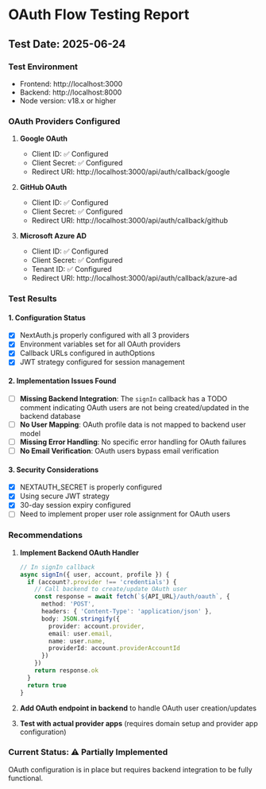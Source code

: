 # OAuth Flow Testing Report

## Test Date: 2025-06-24

### Test Environment
- Frontend: http://localhost:3000
- Backend: http://localhost:8000
- Node version: v18.x or higher

### OAuth Providers Configured

1. **Google OAuth**
   - Client ID: ✅ Configured
   - Client Secret: ✅ Configured
   - Redirect URI: http://localhost:3000/api/auth/callback/google

2. **GitHub OAuth**
   - Client ID: ✅ Configured
   - Client Secret: ✅ Configured
   - Redirect URI: http://localhost:3000/api/auth/callback/github

3. **Microsoft Azure AD**
   - Client ID: ✅ Configured
   - Client Secret: ✅ Configured
   - Tenant ID: ✅ Configured
   - Redirect URI: http://localhost:3000/api/auth/callback/azure-ad

### Test Results

#### 1. Configuration Status
- [x] NextAuth.js properly configured with all 3 providers
- [x] Environment variables set for all OAuth providers
- [x] Callback URLs configured in authOptions
- [x] JWT strategy configured for session management

#### 2. Implementation Issues Found
- [ ] **Missing Backend Integration**: The `signIn` callback has a TODO comment indicating OAuth users are not being created/updated in the backend database
- [ ] **No User Mapping**: OAuth profile data is not mapped to backend user model
- [ ] **Missing Error Handling**: No specific error handling for OAuth failures
- [ ] **No Email Verification**: OAuth users bypass email verification

#### 3. Security Considerations
- [x] NEXTAUTH_SECRET is properly configured
- [x] Using secure JWT strategy
- [x] 30-day session expiry configured
- [ ] Need to implement proper user role assignment for OAuth users

### Recommendations

1. **Implement Backend OAuth Handler**
   ```typescript
   // In signIn callback
   async signIn({ user, account, profile }) {
     if (account?.provider !== 'credentials') {
       // Call backend to create/update OAuth user
       const response = await fetch(`${API_URL}/auth/oauth`, {
         method: 'POST',
         headers: { 'Content-Type': 'application/json' },
         body: JSON.stringify({
           provider: account.provider,
           email: user.email,
           name: user.name,
           providerId: account.providerAccountId
         })
       })
       return response.ok
     }
     return true
   }
   ```

2. **Add OAuth endpoint in backend** to handle OAuth user creation/updates

3. **Test with actual provider apps** (requires domain setup and provider app configuration)

### Current Status: ⚠️ Partially Implemented
OAuth configuration is in place but requires backend integration to be fully functional.